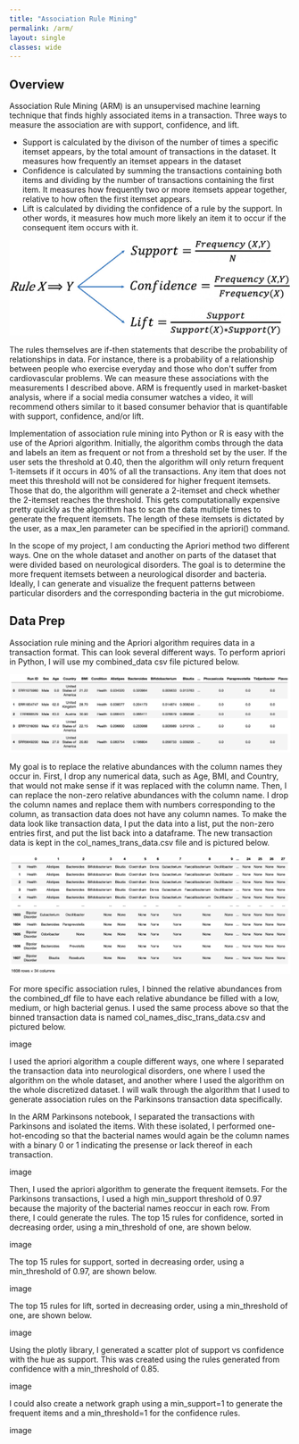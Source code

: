```yaml
---
title: "Association Rule Mining"
permalink: /arm/
layout: single
classes: wide
---
```


## Overview 

Association Rule Mining (ARM) is an unsupervised machine learning technique that finds highly associated items in a transaction. Three ways to measure the association are with support, confidence, and lift. 
- Support is calculated by the divison of the number of times a specific itemset appears, by the total amount of transactions in the dataset. It measures how frequently an itemset appears in the dataset
- Confidence is calculated by summing the transactions containing both items and dividing by the number of transactions containing the first item. It measures how frequently two or more itemsets appear together, relative to how often the first itemset appears.
- Lift is calculated by dividing the confidence of a rule by the support. In other words, it measures how much more likely an item it to occur if the consequent item occurs with it.

![measurements](/assets/images/arm_measurements.jpg) 

The rules themselves are if-then statements that describe the probability of relationships in data. For instance, there is a probability of a relationship between people who exercise everyday and those who don't suffer from cardiovascular problems. We can measure these associations with the measurements I described above. ARM is frequently used in market-basket analysis, where if a social media consumer watches a video, it will recommend others similar to it based consumer behavior that is quantifable with support, confidence, and/or lift. 

Implementation of association rule mining into Python or R is easy with the use of the Apriori algorithm. Initially, the algorithm combs through the data and labels an item as frequent or not from a threshold set by the user. If the user sets the threshold at 0.40, then the algorithm will only return frequent 1-itemsets if it occurs in 40% of all the transactions. Any item that does not meet this threshold will not be considered for higher frequent itemsets. Those that do, the algorithm will generate a 2-itemset and check whether the 2-itemset reaches the threshold. This gets computationally expensive pretty quickly as the algorithm has to scan the data multiple times to generate the frequent itemsets. The length of these itemsets is dictated by the user, as a max_len parameter can be specified in the apriori() command. 

In the scope of my project, I am conducting the Apriori method two different ways. One on the whole dataset and another on parts of the dataset that were divided based on neurological disorders. The goal is to determine the more frequent itemsets between a neurological disorder and bacteria. Ideally, I can generate and visualize the frequent patterns between particular disorders and the corresponding bacteria in the gut microbiome. 

## Data Prep

Association rule mining and the Apriori algorithm requires data in a transaction format. This can look several different ways. To perform apriori in Python, I will use my combined_data csv file pictured below. 

![Orig](/assets/images/combined_df.jpg) 

My goal is to replace the relative abundances with the column names they occur in. First, I drop any numerical data, such as Age, BMI, and Country, that would not make sense if it was replaced with the column name. Then, I can replace the non-zero relative abundances with the column name. I drop the column names and replace them with numbers corresponding to the column, as transaction data does not have any column names. To make the data look like transaction data, I put the data into a list, put the non-zero entries first, and put the list back into a dataframe. The new transaction data is kept in the col_names_trans_data.csv file and is pictured below. 

![Final](/assets/images/trans_data.jpg) 

For more specific association rules, I binned the relative abundances from the combined_df file to have each relative abundance be filled with a low, medium, or high bacterial genus. I used the same process above so that the binned transaction data is named col_names_disc_trans_data.csv and pictured below. 

image

I used the apriori algorithm a couple different ways, one where I separated the transaction data into neurological disorders, one where I used the algorithm on the whole dataset, and another where I used the algorithm on the whole discretized dataset. I will walk through the algorithm that I used to generate association rules on the Parkinsons transaction data specifically. 

In the ARM Parkinsons notebook, I separated the transactions with Parkinsons and isolated the items. With these isolated, I performed one-hot-encoding so that the bacterial names would again be the column names with a binary 0 or 1 indicating the presense or lack thereof in each transaction. 

image

Then, I used the apriori algorithm to generate the frequent itemsets. For the Parkinsons transactions, I used a high min_support threshold of 0.97 because the majority of the bacterial names reoccur in each row. From there, I could generate the rules. The top 15 rules for confidence, sorted in decreasing order, using a min_threshold of one, are shown below.

image 

The top 15 rules for support, sorted in decreasing order, using a min_threshold of 0.97, are shown below. 

image

The top 15 rules for lift, sorted in decreasing order, using a min_threshold of one, are shown below. 

image 

Using the plotly library, I generated a scatter plot of support vs confidence with the hue as support. This was created using the rules generated from confidence with a min_threshold of 0.85. 

image 

I could also create a network graph using a min_support=1 to generate the frequent items and a min_threshold=1 for the confidence rules. 

image 















